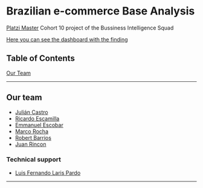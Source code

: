 # Brazilian e-commerce Base Analysis
[Platzi Master](https://platzi.com/master/) Cohort 10 project of the Bussiness Intelligence Squad 


[Here you can see the dashboard with the finding](https://jcasttrop-data-analysis-for-brazilian-e-co-streamlithome-i4eyrb.streamlitapp.com/)

## Table of Contents
[Our Team](#our-team) 

****
## Our team

- [Julián Castro](https://www.linkedin.com/in/jcasttrop/)
- [Ricardo Escamilla](https://www.linkedin.com/in/drescamilla/)
- [Emmanuel Escobar](https://www.linkedin.com/in/emmanuelescobaravalos/)
- [Marco Rocha](https://www.linkedin.com/in/marcoru/)
- [Robert Barrios](https://www.linkedin.com/in/robert-yesid-barrios-acendra-0ba22317b/)
- [Juan Rincon]()

### Technical support
- [Luis Fernando Laris Pardo]()

***
